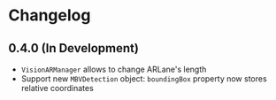 # Changelog

## 0.4.0 (In Development)
  - `VisionARManager` allows to change ARLane's length
  - Support new `MBVDetection` object: `boundingBox` property now stores relative coordinates
